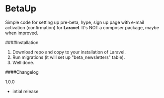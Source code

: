 BetaUp
=======

Simple code for setting up pre-beta, hype, sign up page with e-mail activation (confirmation) for **Laravel**. It's NOT a composer package, maybe when improved.

####Installation
1. Download repo and copy to your installation of Laravel.
2. Run migrations (it will set up "beta_newsletters" table).
3. Well done.

####Changelog

1.0.0  
- intial release 

